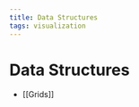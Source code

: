 ```yaml
---
title: Data Structures
tags: visualization
---
```


# Data Structures
- [[Grids]]






































